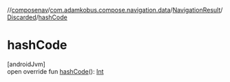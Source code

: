 //[composenav](../../../../index.md)/[com.adamkobus.compose.navigation.data](../../index.md)/[NavigationResult](../index.md)/[Discarded](index.md)/[hashCode](hash-code.md)

# hashCode

[androidJvm]\
open override fun [hashCode](hash-code.md)(): [Int](https://kotlinlang.org/api/latest/jvm/stdlib/kotlin/-int/index.html)
